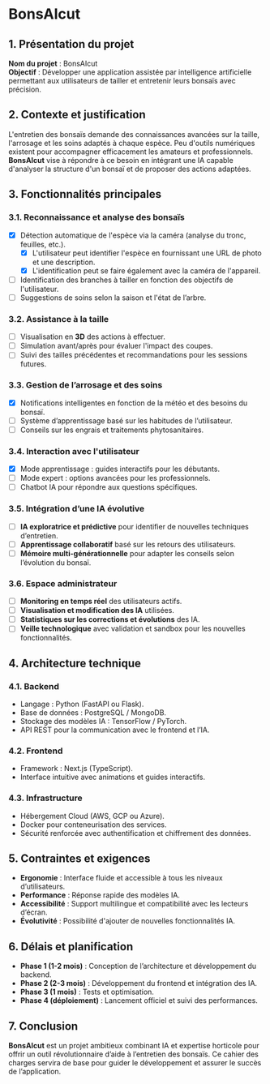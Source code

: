 # BonsAIcut

## 1. Présentation du projet
**Nom du projet** : BonsAIcut  
**Objectif** : Développer une application assistée par intelligence artificielle permettant aux utilisateurs de tailler et entretenir leurs bonsaïs avec précision.

## 2. Contexte et justification
L'entretien des bonsaïs demande des connaissances avancées sur la taille, l'arrosage et les soins adaptés à chaque espèce. Peu d'outils numériques existent pour accompagner efficacement les amateurs et professionnels. **BonsAIcut** vise à répondre à ce besoin en intégrant une IA capable d'analyser la structure d'un bonsaï et de proposer des actions adaptées.

## 3. Fonctionnalités principales

### 3.1. Reconnaissance et analyse des bonsaïs
- [x] Détection automatique de l'espèce via la caméra (analyse du tronc, feuilles, etc.).
  - [x] L'utilisateur peut identifier l'espèce en fournissant une URL de photo et une description.
  - [x] L'identification peut se faire également avec la caméra de l'appareil.
- [ ] Identification des branches à tailler en fonction des objectifs de l'utilisateur.
- [ ] Suggestions de soins selon la saison et l'état de l’arbre.

### 3.2. Assistance à la taille
- [ ] Visualisation en **3D** des actions à effectuer.
- [ ] Simulation avant/après pour évaluer l'impact des coupes.
- [ ] Suivi des tailles précédentes et recommandations pour les sessions futures.

### 3.3. Gestion de l’arrosage et des soins
- [x] Notifications intelligentes en fonction de la météo et des besoins du bonsaï.
- [ ] Système d’apprentissage basé sur les habitudes de l’utilisateur.
- [ ] Conseils sur les engrais et traitements phytosanitaires.

### 3.4. Interaction avec l'utilisateur
- [x] Mode apprentissage : guides interactifs pour les débutants.
- [ ] Mode expert : options avancées pour les professionnels.
- [ ] Chatbot IA pour répondre aux questions spécifiques.

### 3.5. Intégration d’une IA évolutive
- [ ] **IA exploratrice et prédictive** pour identifier de nouvelles techniques d’entretien.
- [ ] **Apprentissage collaboratif** basé sur les retours des utilisateurs.
- [ ] **Mémoire multi-générationnelle** pour adapter les conseils selon l’évolution du bonsaï.

### 3.6. Espace administrateur
- [ ] **Monitoring en temps réel** des utilisateurs actifs.
- [ ] **Visualisation et modification des IA** utilisées.
- [ ] **Statistiques sur les corrections et évolutions** des IA.
- [ ] **Veille technologique** avec validation et sandbox pour les nouvelles fonctionnalités.

## 4. Architecture technique

### 4.1. Backend
- Langage : Python (FastAPI ou Flask).
- Base de données : PostgreSQL / MongoDB.
- Stockage des modèles IA : TensorFlow / PyTorch.
- API REST pour la communication avec le frontend et l’IA.

### 4.2. Frontend
- Framework : Next.js (TypeScript).
- Interface intuitive avec animations et guides interactifs.

### 4.3. Infrastructure
- Hébergement Cloud (AWS, GCP ou Azure).
- Docker pour conteneurisation des services.
- Sécurité renforcée avec authentification et chiffrement des données.

## 5. Contraintes et exigences
- **Ergonomie** : Interface fluide et accessible à tous les niveaux d’utilisateurs.
- **Performance** : Réponse rapide des modèles IA.
- **Accessibilité** : Support multilingue et compatibilité avec les lecteurs d’écran.
- **Évolutivité** : Possibilité d'ajouter de nouvelles fonctionnalités IA.

## 6. Délais et planification
- **Phase 1 (1-2 mois)** : Conception de l’architecture et développement du backend.
- **Phase 2 (2-3 mois)** : Développement du frontend et intégration des IA.
- **Phase 3 (1 mois)** : Tests et optimisation.
- **Phase 4 (déploiement)** : Lancement officiel et suivi des performances.

## 7. Conclusion
**BonsAIcut** est un projet ambitieux combinant IA et expertise horticole pour offrir un outil révolutionnaire d’aide à l’entretien des bonsaïs. Ce cahier des charges servira de base pour guider le développement et assurer le succès de l’application.
